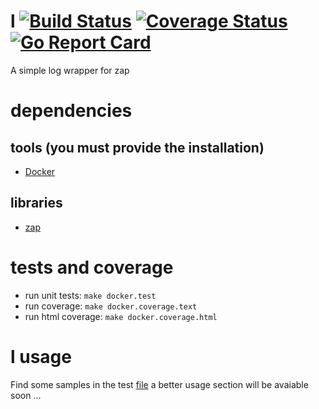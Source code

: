 # l [![Build Status](https://travis-ci.org/rjansen/l.svg?branch=master)](https://travis-ci.org/rjansen/l) [![Coverage Status](https://codecov.io/gh/rjansen/l/branch/master/graph/badge.svg)](https://codecov.io/gh/rjansen/l) [![Go Report Card](https://goreportcard.com/badge/github.com/rjansen/l)](https://goreportcard.com/report/github.com/rjansen/l)

A simple log wrapper for zap

# dependencies
## tools (you must provide the installation)
- [Docker](https://www.docker.com/)

## libraries
- [zap](https://github.com/uber-go/zap)

# tests and coverage
- run unit tests: `make docker.test`
- run coverage: `make docker.coverage.text`
- run html coverage: `make docker.coverage.html`

# l usage
Find some samples in the test [file](zap_test.go) a better usage section will be avaiable soon ...
